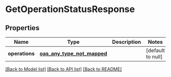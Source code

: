 # GetOperationStatusResponse
## Properties

| Name | Type | Description | Notes |
|------------ | ------------- | ------------- | -------------|
| **operations** | [**oas_any_type_not_mapped**](.md) |  | [default to null] |

[[Back to Model list]](../README.md#documentation-for-models) [[Back to API list]](../README.md#documentation-for-api-endpoints) [[Back to README]](../README.md)

